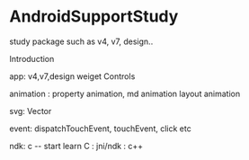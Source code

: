 # AndroidSupportStudy
study package
such as v4, v7, design..

Introduction

app: v4,v7,design weiget Controls

animation : property animation, md animation layout animation

svg: Vector

event: dispatchTouchEvent, touchEvent, click etc

ndk: c -- start learn C
   : jni/ndk
   : c++
